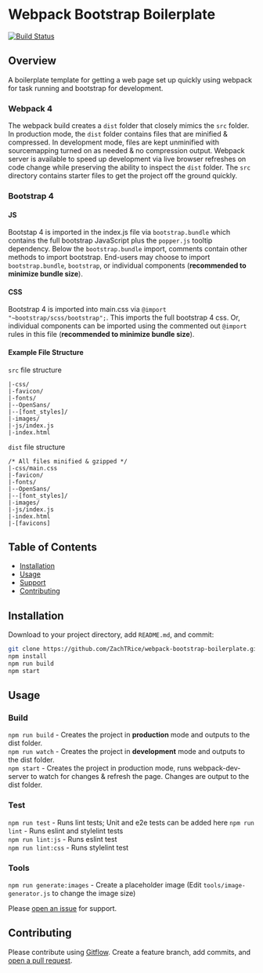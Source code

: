 # Webpack Bootstrap Boilerplate

[![Build Status](https://travis-ci.com/ZachTRice/webpack-bootstrap-boilerplate.svg?branch=master)](https://travis-ci.com/ZachTRice/webpack-bootstrap-boilerplate)

## Overview

A boilerplate template for getting a web page set up quickly using webpack for task running and bootstrap for development. 

### Webpack 4
The webpack build creates a `dist` folder that closely mimics the `src` folder. In production mode, the `dist` folder contains files that are minified & compressed. In development mode, files are kept unminified with sourcemapping turned on as needed & no compression output. Webpack server is available to speed up development via live browser refreshes on code change while preserving the ability to inspect the `dist` folder. The `src` directory contains starter files to get the project off the ground quickly.

### Bootstrap 4
#### JS
Bootstap 4 is imported in the index.js file via `bootstrap.bundle` which contains the full bootstrap JavaScript plus the `popper.js` tooltip dependency. Below the `bootstrap.bundle` import, comments contain other methods to import bootstrap. End-users may choose to import `bootstrap.bundle`, `bootstrap`, or individual components (**recommended to minimize bundle size**).

#### CSS
Bootstrap 4 is imported into main.css via `@import "~bootstrap/scss/bootstrap";`. This imports the full bootstrap 4 css. Or, individual components can be imported using the commented out `@import` rules in this file (**recommended to minimize bundle size**).

#### Example File Structure
`src` file structure
```
|-css/
|-favicon/
|-fonts/
|--OpenSans/
|--[font_styles]/
|-images/
|-js/index.js
|-index.html
```

`dist` file structure
``` 
/* All files minified & gzipped */
|-css/main.css
|-favicon/
|-fonts/
|--OpenSans/
|--[font_styles]/
|-images/
|-js/index.js
|-index.html
|-[favicons]
```

## Table of Contents
- [Installation](#installation)
- [Usage](#usage)
- [Support](#support)
- [Contributing](#contributing)

## Installation
Download to your project directory, add `README.md`, and commit:

```sh
git clone https://github.com/ZachTRice/webpack-bootstrap-boilerplate.git
npm install
npm run build
npm start
```

## Usage
### Build
`npm run build` - Creates the project in **production** mode and outputs to the dist folder.   
`npm run watch` - Creates the project in **development** mode and outputs to the dist folder.   
`npm start` - Creates the project in production mode, runs webpack-dev-server to watch for changes & refresh the page. Changes are output to the dist folder.   

### Test
`npm run test` - Runs lint tests; Unit and e2e tests can be added here
`npm run lint` - Runs eslint and stylelint tests   
`npm run lint:js` - Runs eslint test   
`npm run lint:css` - Runs stylelint test   

### Tools
`npm run generate:images` - Create a placeholder image (Edit `tools/image-generator.js` to change the image size)

Please [open an issue](https://github.com/ZachTRice/webpack-bootstrap-boilerplate/issues/new) for support.

## Contributing

Please contribute using [Gitflow](https://www.atlassian.com/git/tutorials/comparing-workflows/gitflow-workflow). Create a feature branch, add commits, and [open a pull request](https://github.com/ZachTRice/webpack-bootstrap-boilerplate/compare/).
